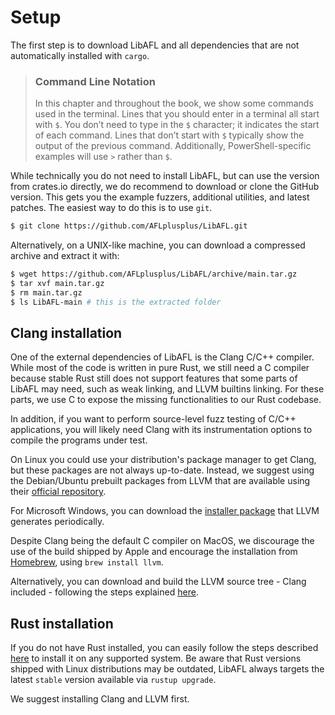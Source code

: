 # Setup

The first step is to download LibAFL and all dependencies that are not automatically installed with `cargo`.

> ### Command Line Notation
>
> In this chapter and throughout the book, we show some commands used in the
> terminal. Lines that you should enter in a terminal all start with `$`. You
> don’t need to type in the `$` character; it indicates the start of each
> command. Lines that don’t start with `$` typically show the output of the
> previous command. Additionally, PowerShell-specific examples will use `>`
> rather than `$`.

While technically you do not need to install LibAFL, but can use the version from crates.io directly, we do recommend to download or clone the GitHub version.
This gets you the example fuzzers, additional utilities, and latest patches.
The easiest way to do this is to use `git`.

```sh
$ git clone https://github.com/AFLplusplus/LibAFL.git
```

Alternatively, on a UNIX-like machine, you can download a compressed archive and extract it with:

```sh
$ wget https://github.com/AFLplusplus/LibAFL/archive/main.tar.gz
$ tar xvf main.tar.gz
$ rm main.tar.gz
$ ls LibAFL-main # this is the extracted folder
```

## Clang installation

One of the external dependencies of LibAFL is the Clang C/C++ compiler.
While most of the code is written in pure Rust, we still need a C compiler because stable Rust still does not support features that some parts of LibAFL may need, such as weak linking, and LLVM builtins linking.
For these parts, we use C to expose the missing functionalities to our Rust codebase.

In addition, if you want to perform source-level fuzz testing of C/C++ applications,
you will likely need Clang with its instrumentation options to compile the programs
under test.

On Linux you could use your distribution's package manager to get Clang,
but these packages are not always up-to-date.
Instead, we suggest using the Debian/Ubuntu prebuilt packages from LLVM that are available using their [official repository](https://apt.llvm.org/).

For Microsoft Windows, you can download the [installer package](https://llvm.org/builds/) that LLVM generates periodically.

Despite Clang being the default C compiler on MacOS, we discourage the use of the build shipped by Apple and encourage
the installation from [Homebrew](https://brew.sh/), using `brew install llvm`.

Alternatively, you can download and build the LLVM source tree - Clang included - following the steps
explained [here](https://clang.llvm.org/get_started.html).

## Rust installation

If you do not have Rust installed, you can easily follow the steps described [here](https://www.rust-lang.org/tools/install)
to install it on any supported system.
Be aware that Rust versions shipped with Linux distributions may be outdated, LibAFL always targets the latest `stable` version available via `rustup upgrade`.

We suggest installing Clang and LLVM first.
